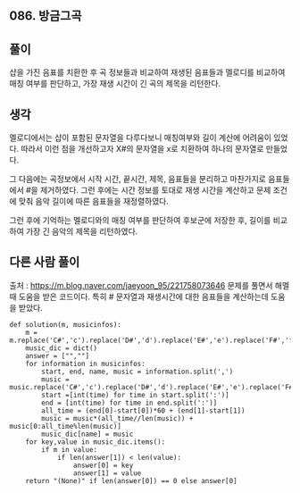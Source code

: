 ## 086. 방금그곡

## 풀이

샵을 가진 음표를 치환한 후 곡 정보들과 비교하여 재생된 음표들과 멜로디를 비교하여 매칭 여부를 판단하고, 가장 재생 시간이 긴 곡의 제목을 리턴한다.

## 생각

멜로디에서는 샵이 포함된 문자열을 다루다보니 매칭여부와 길이 계산에 어려움이 있었다. 따라서 이런 점을 개선하고자 X#의 문자열을 x로 치환하여 하나의 문자열로 만들었다.

그 다음에는 곡정보에서 시작 시간, 끝시간, 제목, 음표들을 분리하고 마찬가지로 음표들에서 #을 제거하였다. 그런 후에는 시간 정보를 토대로 재생 시간을 계산하고 문제 조건에 맞춰 음악 길이에 따른 음표들을 재정렬하였다.

그런 후에 기억하는 멜로디와의 매칭 여부를 판단하여 후보군에 저장한 후, 길이를 비교하여 가장 긴 음악의 제목을 리턴하였다.

## 다른 사람 풀이
출처 : https://m.blog.naver.com/jaeyoon_95/221758073646
문제를 풀면서 해멜때 도움을 받은 코드이다.
특히 # 문자열과 재생시간에 대한 음표들을 계산하는데 도움을 받았다.
```
def solution(m, musicinfos):
    m = m.replace('C#','c').replace('D#','d').replace('E#','e').replace('F#','f').replace('G#','g').replace('A#','a')
    music_dic = dict()
    answer = ["",""]
    for information in musicinfos:
        start, end, name, music = information.split(',')
        music = music.replace('C#','c').replace('D#','d').replace('E#','e').replace('F#','f').replace('G#','g').replace('A#','a')
        start =[int(time) for time in start.split(':')]
        end = [int(time) for time in end.split(':')]
        all_time = (end[0]-start[0])*60 + (end[1]-start[1])
        music = music*(all_time//len(music)) + music[0:all_time%len(music)]
        music_dic[name] = music
    for key,value in music_dic.items():
        if m in value:
            if len(answer[1]) < len(value): 
                answer[0] = key
                answer[1] = value
    return "(None)" if len(answer[0]) == 0 else answer[0]
```
